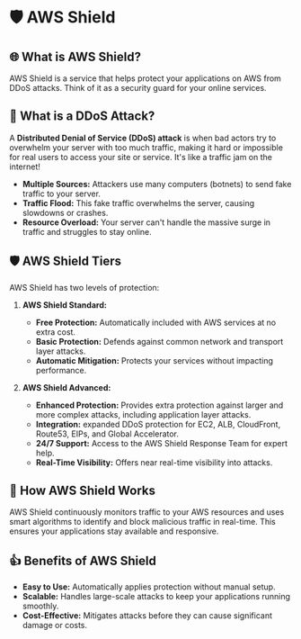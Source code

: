 # 🛡️ AWS Shield

## 🌐 What is AWS Shield?

AWS Shield is a service that helps protect your applications on AWS from DDoS attacks. Think of it as a security guard for your online services.

## 🚨 What is a DDoS Attack?

A **Distributed Denial of Service (DDoS) attack** is when bad actors try to overwhelm your server with too much traffic, making it hard or impossible for real users to access your site or service. It's like a traffic jam on the internet!

- **Multiple Sources:** Attackers use many computers (botnets) to send fake traffic to your server.
- **Traffic Flood:** This fake traffic overwhelms the server, causing slowdowns or crashes.
- **Resource Overload:** Your server can't handle the massive surge in traffic and struggles to stay online.

## 🛡️ AWS Shield Tiers

AWS Shield has two levels of protection:

1. **AWS Shield Standard:**

   - **Free Protection:** Automatically included with AWS services at no extra cost.
   - **Basic Protection:** Defends against common network and transport layer attacks.
   - **Automatic Mitigation:** Protects your services without impacting performance.

2. **AWS Shield Advanced:**
   - **Enhanced Protection:** Provides extra protection against larger and more complex attacks, including application layer attacks.
   - **Integration:** expanded DDoS protection for EC2, ALB, CloudFront, Route53, EIPs, and Global Accelerator.
   - **24/7 Support:** Access to the AWS Shield Response Team for expert help.
   - **Real-Time Visibility:** Offers near real-time visibility into attacks.

## 🔧 How AWS Shield Works

AWS Shield continuously monitors traffic to your AWS resources and uses smart algorithms to identify and block malicious traffic in real-time. This ensures your applications stay available and responsive.

## 👍 Benefits of AWS Shield

- **Easy to Use:** Automatically applies protection without manual setup.
- **Scalable:** Handles large-scale attacks to keep your applications running smoothly.
- **Cost-Effective:** Mitigates attacks before they can cause significant damage or costs.
